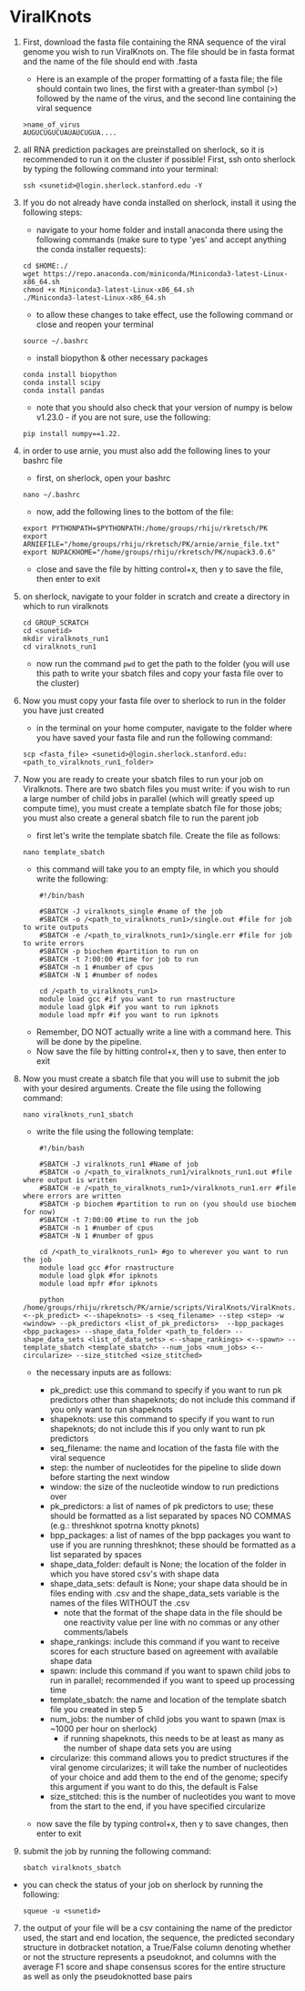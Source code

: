 # ViralKnots

1. First, download the fasta file containing the RNA sequence of the viral genome you wish to run ViralKnots on. The file should be in fasta format and the name of the file should end with .fasta
    - Here is an example of the proper formatting of a fasta file; the file should contain two lines, the first with a greater-than symbol (>) followed by the name of the virus, and the second line containing the viral sequence
    
    ```
    >name_of_virus
    AUGUCUGUCUAUAUCUGUA....
    ```

2. all RNA prediction packages are preinstalled on sherlock, so it is recommended to run it on the cluster if possible! First, ssh onto sherlock by typing the following command into your terminal: 
    
    `ssh <sunetid>@login.sherlock.stanford.edu -Y`

3. If you do not already have conda installed on sherlock, install it using the following steps:
    - navigate to your home folder and install anaconda there using the following commands (make sure to type 'yes' and accept anything the conda installer requests):

    ```
    cd $HOME:./
    wget https://repo.anaconda.com/miniconda/Miniconda3-latest-Linux-x86_64.sh
    chmod +x Miniconda3-latest-Linux-x86_64.sh
    ./Miniconda3-latest-Linux-x86_64.sh
    ```

    - to allow these changes to take effect, use the following command or close and reopen your terminal

    ```
    source ~/.bashrc
    ```
    
    - install biopython & other necessary packages

    ```
    conda install biopython
    conda install scipy
    conda install pandas
    ```
    
    - note that you should also check that your version of numpy is below v1.23.0 - if you are not sure, use the following:

    ```
    pip install numpy==1.22.

4. in order to use arnie, you must also add the following lines to your bashrc file
    - first, on sherlock, open your bashrc

    `nano ~/.bashrc`
    
    - now, add the following lines to the bottom of the file:

    ```
    export PYTHONPATH=$PYTHONPATH:/home/groups/rhiju/rkretsch/PK
    export ARNIEFILE="/home/groups/rhiju/rkretsch/PK/arnie/arnie_file.txt"
    export NUPACKHOME="/home/groups/rhiju/rkretsch/PK/nupack3.0.6"
    ```
    - close and save the file by hitting control+x, then y to save the file, then enter to exit

5. on sherlock, navigate to your folder in scratch and create a directory in which to run viralknots

    ```
    cd GROUP_SCRATCH
    cd <sunetid>
    mkdir viralknots_run1
    cd viralknots_run1
    ```
    - now run the command `pwd` to get the path to the folder (you will use this path to write your sbatch files and copy your fasta file over to the cluster)

6. Now you must copy your fasta file over to sherlock to run in the folder you have just created
    - in the terminal on your home computer, navigate to the folder where you have saved your fasta file and run the following command:

    ```
    scp <fasta_file> <sunetid>@login.sherlock.stanford.edu:<path_to_viralknots_run1_folder>
    ```

7. Now you are ready to create your sbatch files to run your job on Viralknots. There are two sbatch files you must write: if you wish to run a large number of child jobs in parallel (which will greatly speed up compute time), you must create a template sbatch file for those jobs; you must also create a general sbatch file to run the parent job
    - first let's write the template sbatch file. Create the file as follows:

    `nano template_sbatch`

    - this command will take you to an empty file, in which you should write the following:

    
    ```
        #!/bin/bash

        #SBATCH -J viralknots_single #name of the job
        #SBATCH -o /<path_to_viralknots_run1>/single.out #file for job to write outputs
        #SBATCH -e /<path_to_viralknots_run1>/single.err #file for job to write errors
        #SBATCH -p biochem #partition to run on
        #SBATCH -t 7:00:00 #time for job to run
        #SBATCH -n 1 #number of cpus
        #SBATCH -N 1 #number of nodes

        cd /<path_to_viralknots_run1>
        module load gcc #if you want to run rnastructure
        module load glpk #if you want to run ipknots
        module load mpfr #if you want to run ipknots
    ```

    - Remember, DO NOT actually write a line with a command here. This will be done by the pipeline.
    - Now save the file by hitting control+x, then y to save, then enter to exit

8. Now you must create a sbatch file that you will use to submit the job with your desired arguments. Create the file using the following command:

    `nano viralknots_run1_sbatch`

    - write the file using the following template:

    ```
        #!/bin/bash

        #SBATCH -J viralknots_run1 #Name of job
        #SBATCH -o /<path_to_viralknots_run1/viralknots_run1.out #file where output is written
        #SBATCH -e /<path_to_viralknots_run1>/viralknots_run1.err #file where errors are written
        #SBATCH -p biochem #partition to run on (you should use biochem for now)
        #SBATCH -t 7:00:00 #time to run the job
        #SBATCH -n 1 #number of cpus
        #SBATCH -N 1 #number of gpus

        cd /<path_to_viralknots_run1> #go to wherever you want to run the job
        module load gcc #for rnastructure
        module load glpk #for ipknots
        module load mpfr #for ipknots

        python /home/groups/rhiju/rkretsch/PK/arnie/scripts/ViralKnots/ViralKnots.py <--pk_predict> <--shapeknots> -s <seq_filename> --step <step> -w <window> --pk_predictors <list_of_pk_predictors>  --bpp_packages <bpp_packages> --shape_data_folder <path_to_folder> --shape_data_sets <list_of_data_sets> <--shape_rankings> <--spawn> --template_sbatch <template_sbatch> --num_jobs <num_jobs> <--circularize> --size_stitched <size_stitched>
    ```

    - the necessary inputs are as follows:
        - pk_predict: use this command to specify if you want to run pk predictors other than shapeknots; do not include this command if you only want to run shapeknots
        - shapeknots: use this command to specify if you want to run shapeknots; do not include this if you only want to run pk predictors
        - seq_filename: the name and location of the fasta file with the viral sequence
        - step: the number of nucleotides for the pipeline to slide down before starting the next window
        - window: the size of the nucleotide window to run predictions over
        - pk_predictors: a list of names of pk predictors to use; these should be formatted as a list separated by spaces NO COMMAS (e.g.: threshknot spotrna knotty pknots)
        - bpp_packages: a list of names of the bpp packages you want to use if you are running threshknot; these should be formatted as a list separated by spaces
        - shape_data_folder: default is None; the location of the folder in which you have stored csv's with shape data
        - shape_data_sets: default is None; your shape data should be in files ending with .csv and the shape_data_sets variable is the names of the files WITHOUT the .csv
            - note that the format of the shape data in the file should be one reactivity value per line with no commas or any other comments/labels
        - shape_rankings: include this command if you want to receive scores for each structure based on agreement with available shape data
        - spawn: include this command if you want to spawn child jobs to run in parallel; recommended if you want to speed up processing time
        - template_sbatch: the name and location of the template sbatch file you created in step 5
        - num_jobs: the number of child jobs you want to spawn (max is ~1000 per hour on sherlock)
            - if running shapeknots, this needs to be at least as many as the number of shape data sets you are using
        - circularize: this command allows you to predict structures if the viral genome circularizes; it will take the number of nucleotides of your choice and add them to the end of the genome; specify this argument if you want to do this, the default is False
        - size_stitched: this is the number of nucleotides you want to move from the start to the end, if you have specified circularize

    - now save the file by typing control+x, then y to save changes, then enter to exit

6. submit the job by running the following command:
    
    `sbatch viralknots_sbatch`

- you can check the status of your job on sherlock by running the following:
    
    `squeue -u <sunetid>`

7. the output of your file will be a csv containing the name of the predictor used, the start and end location, the sequence, the predicted secondary structure in dotbracket notation, a True/False column denoting whether or not the structure represents a pseudoknot, and columns with the average F1 score and shape consensus scores for the entire structure as well as only the pseudoknotted base pairs

